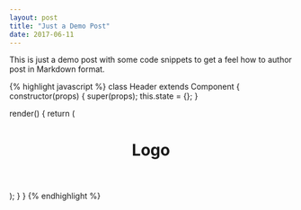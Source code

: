 ```yaml
---
layout: post
title: "Just a Demo Post"
date: 2017-06-11
---
```


<p class="intro"><span class="dropcap">T</span>his is just a demo post with some
code snippets to get a feel how to author post in Markdown format.</p>

{% highlight javascript %}
class Header extends Component {
  constructor(props) {
    super(props);
    this.state = {};
  }

  render() {
    return (
      <header>
        <h1>Logo</h1>
        <Navigation />
      </header>
    );
  }
}
{% endhighlight %}
